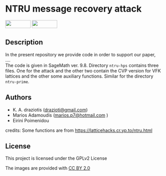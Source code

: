 # NTRU message recovery attack
<p float="left">
<img src="https://img.shields.io/badge/license-GPLv2-lightgrey.svg" width="80" height="25">
<img src="https://github.com/sagemath/artwork/blob/master/sage-logo-2018.svg" width="80" height="25"> 
</p>

## Description

In the present repository we provide code in order to support our paper,<br> 
....
<br>
The code is given in SageMath ver. 9.8. Directory ```ntru-hps``` contains three files. One for the attack and the other two contain the CVP version for VFK lattices and the other some auxiliary functions. Similar for the directory ```ntru-prime```.

## Authors

* K. A. draziotis (drazioti@gmail.com)
* Marios Adamoudis (marios.p7@hotmail.com )
* Eirini Poimenidou

credits: Some functions are from https://latticehacks.cr.yp.to/ntru.html

## License

This project is licensed under the GPLv2 License

The images are provided with [CC BY 2.0](https://creativecommons.org/licenses/by/2.0/)
